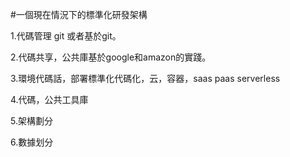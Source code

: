 #一個現在情況下的標準化研發架構

1.代碼管理 git 或者基於git。

2.代碼共享，公共庫基於google和amazon的實踐。

3.環境代碼話，部署標準化代碼化，云，容器，saas paas serverless

4.代碼，公共工具庫

5.架構劃分

6.數據划分